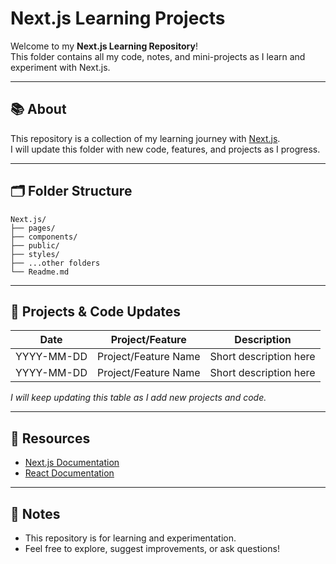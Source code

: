 # Next.js Learning Projects

Welcome to my **Next.js Learning Repository**!  
This folder contains all my code, notes, and mini-projects as I learn and experiment with Next.js.

---

## 📚 About

This repository is a collection of my learning journey with [Next.js](https://nextjs.org/).  
I will update this folder with new code, features, and projects as I progress.

---

## 🗂️ Folder Structure

```
Next.js/
├── pages/
├── components/
├── public/
├── styles/
├── ...other folders
└── Readme.md
```

---

## 🚀 Projects & Code Updates

| Date       | Project/Feature         | Description                |
|------------|------------------------|----------------------------|
| YYYY-MM-DD | Project/Feature Name    | Short description here     |
| YYYY-MM-DD | Project/Feature Name    | Short description here     |

*I will keep updating this table as I add new projects and code.*

---


## 🌟 Resources

- [Next.js Documentation](https://nextjs.org/docs)
- [React Documentation](https://react.dev/)

---

## 📌 Notes

- This repository is for learning and experimentation.
- Feel free to explore, suggest improvements, or ask questions!